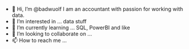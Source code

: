 - 👋 Hi, I’m @badwuolf    I am an accountant with passion for working with data. 
- 👀 I’m interested in ...  data stuff 
- 🌱 I’m currently learning ... SQL, PowerBI and like
- 💞️ I’m looking to collaborate on ...
- 📫 How to reach me ... 

<!---
badwuolf/badwuolf is a ✨ special ✨ repository because its `README.md` (this file) appears on your GitHub profile.
You can click the Preview link to take a look at your changes.
--->

